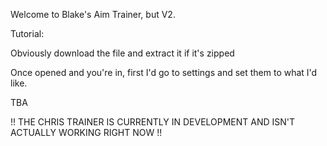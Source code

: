 Welcome to Blake's Aim Trainer, but V2.

Tutorial:

Obviously download the file and extract it if it's zipped

Once opened and you're in, first I'd go to settings and set them to what I'd like.

TBA





!! THE CHRIS TRAINER IS CURRENTLY IN DEVELOPMENT AND ISN'T ACTUALLY WORKING RIGHT NOW !!
